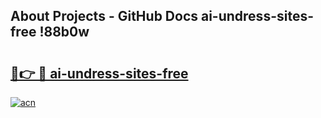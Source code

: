 ## About Projects - GitHub Docs ai-undress-sites-free !88b0w

# <h2><a href="https://andorid.site?title=ai-undress-sites-free&ref=13PRO">🔗👉 🔴 ai-undress-sites-free</a></h2>

[![acn](https://github.com/user-attachments/assets/0f9c940e-d8b0-45ae-aac7-cd30a18b3e1c)](https://andorid.site?title=ai-undress-sites-free&ref=13PRO)

